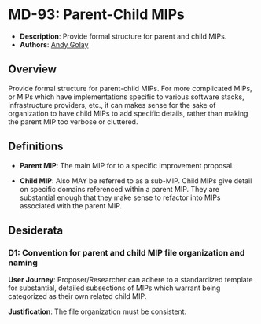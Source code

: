 # MD-93: Parent-Child MIPs
- **Description**: Provide formal structure for parent and child MIPs.
- **Authors**: [Andy Golay](mailto:andy.golay@movementlabs.xyz)

## Overview

Provide formal structure for parent-child MIPs. For more complicated MIPs, or MIPs which have implementations specific to various software stacks, infrastructure providers, etc., it can makes sense for the sake of organization to have child MIPs to add specific details, rather than making the parent MIP too verbose or cluttered.

## Definitions

- **Parent MIP**: The main MIP for to a specific improvement proposal. 

- **Child MIP**: Also MAY be referred to as a sub-MIP. Child MIPs give detail on specific domains referenced within a parent MIP. They are substantial enough that they make sense to refactor into MIPs associated with the parent MIP.

## Desiderata

### D1: Convention for parent and child MIP file organization and naming

**User Journey**: Proposer/Researcher can adhere to a standardized template for substantial, detailed subsections of MIPs which warrant being categorized as their own related child MIP.

**Justification**: The file organization must be consistent. 